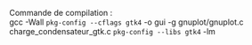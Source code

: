 Commande de compilation : \
gcc -Wall `pkg-config --cflags gtk4` -o gui -g gnuplot/gnuplot.c charge_condensateur_gtk.c `pkg-config --libs gtk4` -lm

